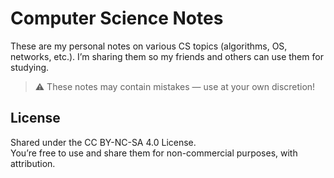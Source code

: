 # Computer Science Notes

These are my personal notes on various CS topics (algorithms, OS, networks, etc.).
I’m sharing them so my friends and others can use them for studying.

> ⚠️ These notes may contain mistakes — use at your own discretion!

## License
Shared under the CC BY-NC-SA 4.0 License.  
You’re free to use and share them for non-commercial purposes, with attribution.
